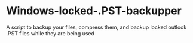 # Windows-locked-.PST-backupper
A script to backup your files, compress them, and backup locked outlook .PST files while they are being used
